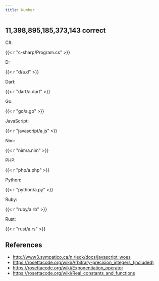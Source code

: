 ```yaml
---
title: Number
---
```


## 11,398,895,185,373,143	correct

C#:

{{< r "c-sharp/Program.cs" >}}

D:

{{< r "d/a.d" >}}

Dart:

{{< r "dart/a.dart" >}}

Go:

{{< r "go/a.go" >}}

JavaScript:

{{< r "javascript/a.js" >}}

Nim:

{{< r "nim/a.nim" >}}

PHP:

{{< r "php/a.php" >}}

Python:

{{< r "python/a.py" >}}

Ruby:

{{< r "ruby/a.rb" >}}

Rust:

{{< r "rust/a.rs" >}}

## References

- <http://www3.sympatico.ca/n.rieck/docs/javascript_woes>
- <https://rosettacode.org/wiki/Arbitrary-precision_integers_(included)>
- <https://rosettacode.org/wiki/Exponentiation_operator>
- <https://rosettacode.org/wiki/Real_constants_and_functions>
